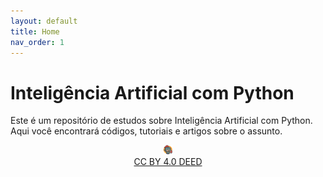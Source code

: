 ```yaml
---
layout: default
title: Home
nav_order: 1
---
```


# Inteligência Artificial com Python

Este é um repositório de estudos sobre Inteligência Artificial com Python. Aqui
você encontrará códigos, tutoriais e artigos sobre o assunto.

<center>
  <a href="https://orion-services.dev" target="blanck">
    <img src="assets/images/logo.png" alt="Orion Services" width="3%"
    height="3%" border=0 style="border:0; text-decoration:none; outline:none">
  </a>
  <br/>
  <a rel="license" href="http://creativecommons.org/licenses/by/4.0/">
        CC BY 4.0 DEED
  </a>
</center>
